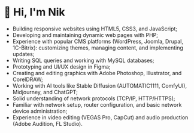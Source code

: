 # 👋 Hi, I'm Nik 

- Building responsive websites using HTML5, CSS3, and JavaScript;
- Developing and maintaining dynamic web pages with PHP;
- Experience with popular CMS platforms (WordPress, Joomla, Drupal, 1C-Bitrix): customizing themes, managing content, and implementing updates;
- Writing SQL queries and working with MySQL databases;
- Prototyping and UI/UX design in Figma;
- Creating and editing graphics with Adobe Photoshop, Illustrator, and CorelDRAW;
- Working with AI tools like Stable Diffusion (AUTOMATIC1111, ComfyUI), Midjourney, and ChatGPT;
- Solid understanding of network protocols (TCP/IP, HTTP/HTTPS);
- Familiar with network setup, router configuration, and basic network device administration;
- Experience in video editing (VEGAS Pro, CapCut) and audio production (Adobe Audition, FL Studio).
